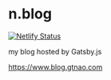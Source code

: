 # n.blog

[![Netlify Status](https://api.netlify.com/api/v1/badges/73063856-fc84-4a13-badb-57124e9428fa/deploy-status)](https://app.netlify.com/sites/blissful-johnson-3de578/deploys)

my blog hosted by Gatsby.js

https://www.blog.gtnao.com

